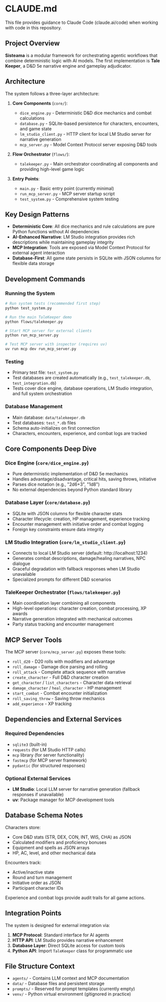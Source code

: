# CLAUDE.md

This file provides guidance to Claude Code (claude.ai/code) when working with code in this repository.

## Project Overview

**Sisteama** is a modular framework for orchestrating agentic workflows that combine deterministic logic with AI models. The first implementation is **Tale Keeper**, a D&D 5e narrative engine and gameplay adjudicator.

## Architecture

The system follows a three-layer architecture:

1. **Core Components** (`core/`):
   - `dice_engine.py` - Deterministic D&D dice mechanics and combat calculations
   - `database.py` - SQLite-based persistence for characters, encounters, and game state
   - `lm_studio_client.py` - HTTP client for local LM Studio server for narrative generation
   - `mcp_server.py` - Model Context Protocol server exposing D&D tools

2. **Flow Orchestrator** (`flows/`):
   - `talekeeper.py` - Main orchestrator coordinating all components and providing high-level game logic

3. **Entry Points**:
   - `main.py` - Basic entry point (currently minimal)
   - `run_mcp_server.py` - MCP server startup script
   - `test_system.py` - Comprehensive system testing

## Key Design Patterns

- **Deterministic Core**: All dice mechanics and rule calculations are pure Python functions without AI dependencies
- **AI-Enhanced Narrative**: LM Studio integration provides rich descriptions while maintaining gameplay integrity
- **MCP Integration**: Tools are exposed via Model Context Protocol for external agent interaction
- **Database-First**: All game state persists in SQLite with JSON columns for flexible data storage

## Development Commands

### Running the System
```bash
# Run system tests (recommended first step)
python test_system.py

# Run the main TaleKeeper demo
python flows/talekeeper.py

# Start MCP server for external clients
python run_mcp_server.py

# Test MCP server with inspector (requires uv)
uv run mcp dev run_mcp_server.py
```

### Testing
- Primary test file: `test_system.py`
- Test databases are created automatically (e.g., `test_talekeeper.db`, `test_integration.db`)
- Tests cover dice engine, database operations, LM Studio integration, and full system orchestration

### Database Management
- Main database: `data/talekeeper.db`
- Test databases: `test_*.db` files
- Schema auto-initializes on first connection
- Characters, encounters, experience, and combat logs are tracked

## Core Components Deep Dive

### Dice Engine (`core/dice_engine.py`)
- Pure deterministic implementation of D&D 5e mechanics
- Handles advantage/disadvantage, critical hits, saving throws, initiative
- Parses dice notation (e.g., "2d6+3", "1d8")
- No external dependencies beyond Python standard library

### Database Layer (`core/database.py`)
- SQLite with JSON columns for flexible character stats
- Character lifecycle: creation, HP management, experience tracking
- Encounter management with initiative order and combat logging
- Foreign key constraints ensure data integrity

### LM Studio Integration (`core/lm_studio_client.py`)
- Connects to local LM Studio server (default: http://localhost:1234)
- Generates combat descriptions, damage/healing narratives, NPC dialogue
- Graceful degradation with fallback responses when LM Studio unavailable
- Specialized prompts for different D&D scenarios

### TaleKeeper Orchestrator (`flows/talekeeper.py`)
- Main coordination layer combining all components
- High-level operations: character creation, combat processing, XP awards
- Narrative generation integrated with mechanical outcomes
- Party status tracking and encounter management

## MCP Server Tools

The MCP server (`core/mcp_server.py`) exposes these tools:
- `roll_d20` - D20 rolls with modifiers and advantage
- `roll_damage` - Damage dice parsing and rolling
- `roll_attack` - Complete attack sequence with narrative
- `create_character` - Full D&D character creation
- `get_character` / `list_characters` - Character data retrieval
- `damage_character` / `heal_character` - HP management
- `start_combat` - Combat encounter initialization
- `roll_saving_throw` - Saving throw mechanics
- `add_experience` - XP tracking

## Dependencies and External Services

### Required Dependencies
- `sqlite3` (built-in)
- `requests` (for LM Studio HTTP calls)
- `mcp` library (for server functionality)
- `fastmcp` (for MCP server framework)
- `pydantic` (for structured responses)

### Optional External Services
- **LM Studio**: Local LLM server for narrative generation (fallback responses if unavailable)
- **uv**: Package manager for MCP development tools

## Database Schema Notes

Characters store:
- Core D&D stats (STR, DEX, CON, INT, WIS, CHA) as JSON
- Calculated modifiers and proficiency bonuses
- Equipment and spells as JSON arrays
- HP, AC, level, and other mechanical data

Encounters track:
- Active/inactive state
- Round and turn management
- Initiative order as JSON
- Participant character IDs

Experience and combat logs provide audit trails for all game actions.

## Integration Points

The system is designed for external integration via:
1. **MCP Protocol**: Standard interface for AI agents
2. **HTTP API**: LM Studio provides narrative enhancement
3. **Database Layer**: Direct SQLite access for custom tools
4. **Python API**: Import `TaleKeeper` class for programmatic use

## File Structure Context

- `agents/` - Contains LLM context and MCP documentation
- `data/` - Database files and persistent storage
- `prompts/` - Reserved for prompt templates (currently empty)
- `venv/` - Python virtual environment (gitignored in practice)